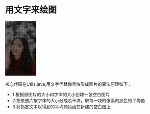 # 用文字来绘图

<img src="/screenshot/main.png" style="width:20%;height:20%;"></img>

核心代码在Utils.java,用文字代替像素块形成图片的算法原理如下： 
* 1.根据原图片的大小和字体的大小创建一张空白图片 
* 2.把原图片按字体的大小分成若干块，取每一块的像素的颜色的平均值 
* 3.将指定文本以得到的平均颜色画在新建的空白图上
